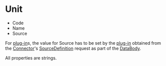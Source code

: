 ﻿# Unit

- Code
- Name
- Source

For [plug-in](/architecture/plug-in.md)s, the value for Source has to be set by the [plug-in](/architecture/plug-in.md) obtained from the [Connector](/architecture/connector.md)'s [SourceDefinition](/specifications/formats/source-definition.md) request as part of the [DataBody](/specifications/formats/data-body.md).

All properties are strings.
